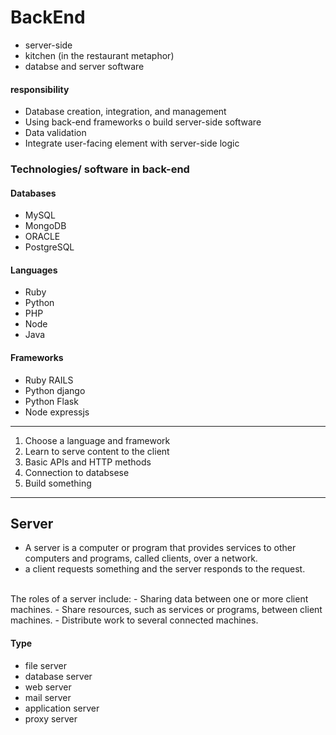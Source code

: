 # BackEnd
- server-side
- kitchen (in the restaurant metaphor)
- databse and server software

#### responsibility
- Database creation, integration, and management
- Using back-end frameworks o build server-side software
- Data validation
- Integrate user-facing element with server-side logic

### Technologies/ software in back-end
#### Databases
- MySQL
- MongoDB
- ORACLE
- PostgreSQL

#### Languages
- Ruby
- Python
- PHP
- Node
- Java

#### Frameworks
- Ruby RAILS
- Python django
- Python Flask
- Node expressjs

---
1. Choose a language and framework
2. Learn to serve content to the client
3. Basic APIs and HTTP methods
4. Connection to databsese
5. Build something

---
## Server
- A server is a computer or program that provides services to other computers and programs, called clients, over a network.
- a client requests something and the server responds to the request.
<br>
The roles of a server include:
- Sharing data between one or more client machines.
- Share resources, such as services or programs, between client machines.
- Distribute work to several connected machines.

#### Type
- file server
- database server
- web server
- mail server
- application server
- proxy server
